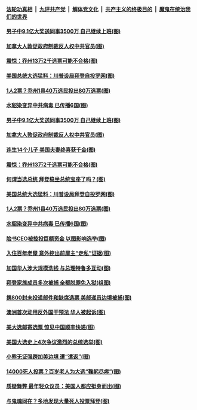 ####  [法轮功真相](../../../../basic/blob/master/README.md?t=11102102) &nbsp;|&nbsp; [九评共产党](../../../../9ping.md/blob/master/README.md?t=11102102) &nbsp;|&nbsp; [解体党文化](../../../../jtdwh.md/blob/master/README.md?t=11102102)  &nbsp;|&nbsp; [共产主义的终极目的](../../../../gczydzjmd.md/blob/master/README.md?t=11102102) &nbsp;|&nbsp; [魔鬼在统治我们的世界](../../../../mgztzwmdsj.md/blob/master/README.md?t=11102102) 

#### [男子中9.1亿大奖送同事3500万 自己继续上班(图)](../pages/p3/952018.md?t=11102102) 

#### [加拿大人敦促政府制裁反人权中共官员(图)](../pages/p3/952014.md?t=11102102) 

#### [震惊：乔州13万2千选票可能不合格(图)](../pages/p3/951996.md?t=11102102) 

#### [美国总统大选猛料：川普设局拜登自投罗网(图)](../pages/p3/951903.md?t=11102102) 

#### [1人2票？乔州1县40万选民投出80万选票(图)](../pages/p3/951962.md?t=11102102) 

#### [水貂染变异中共病毒 已传播6国(图)](../pages/p3/951891.md?t=11102102) 

#### [男子中9.1亿大奖送同事3500万 自己继续上班(图)](../pages/p3/952018.md?t=11102102) 

#### [加拿大人敦促政府制裁反人权中共官员(图)](../pages/p3/952014.md?t=11102102) 

#### [连生14个儿子 美国夫妻终喜获千金(图)](../pages/p3/952007.md?t=11102102) 

#### [震惊：乔州13万2千选票可能不合格(图)](../pages/p3/951996.md?t=11102102) 

#### [何谓当选总统 拜登稳坐总统宝座了吗？(图)](../pages/p3/951979.md?t=11102102) 

#### [美国总统大选猛料：川普设局拜登自投罗网(图)](../pages/p3/951903.md?t=11102102) 

#### [1人2票？乔州1县40万选民投出80万选票(图)](../pages/p3/951962.md?t=11102102) 

#### [水貂染变异中共病毒 已传播6国(图)](../pages/p3/951891.md?t=11102102) 

#### [脸书CEO被控投巨额资金 以图影响选举(图)](../pages/p3/951861.md?t=11102102) 

#### [入住百年老屋 意外挖出前屋主“走私”证据(图)](../pages/p3/951858.md?t=11102102) 

#### [加国华人涉大规模洗钱 与总理特鲁多互动(图)](../pages/p3/951854.md?t=11102102) 

#### [拜登家族成员多次被捕 全都脱罪免入狱(组图)](../pages/p3/951734.md?t=11102102) 

#### [携800封未投递邮件和缺席选票 美邮递员边境被捕(图)](../pages/p3/951742.md?t=11102102) 

#### [澳洲首次动用反外国干预法 华人被起诉(图)](../pages/p3/951743.md?t=11102102) 

#### [美大选邮寄选票 惊见中国顺丰快递(图)](../pages/p3/951733.md?t=11102102) 

#### [美国大选史上4次争议激烈的总统选举(图)](../pages/p3/951627.md?t=11102102) 

#### [小熊无证强跨加美边境 遭“遣返”(图)](../pages/p3/951724.md?t=11102102) 

#### [14000死人投票？百岁老人为大选“鞠躬尽瘁”(图)](../pages/p3/951722.md?t=11102102) 

#### [质疑舞弊 最年轻众议员：美国人都应挺身而出(图)](../pages/p3/951569.md?t=11102102) 

#### [与鬼魂同在？多地发现大量死人投票拜登(图)](../pages/p3/951681.md?t=11102102) 

